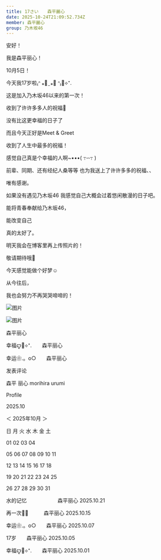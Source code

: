 ```yaml
---
title: 17さい　　森平麗心
date: 2025-10-24T21:09:52.734Z
member: 森平麗心
group: 乃木坂46
---
```


安好！





我是森平丽心！









10月5日！













今天我17岁啦₍ᐢ ⁎⃙ ̫ ⁎⃙ ᐢ₎🎀⟡⁺.













这是加入乃木坂46以来的第一次！




收到了许许多多人的祝福🌟








没有比这更幸福的日子了








而且今天正好是Meet & Greet



收到了人生中最多的祝福！






感觉自己真是个幸福的人啊~•••( ߹𖥦߹ )











前辈、同期、还有经纪人桑等等
也为我送上了许许多多的祝福、、


唯有感谢。













如果没有遇见乃木坂46
我感觉自己大概会过着悠闲散漫的日子吧。



能将青春奉献给乃木坂46，



能改变自己






真的太好了。








明天我会在博客里再上传照片的！









敬请期待哦🫶










今天感觉能做个好梦☺





从今往后，

我也会努力不再哭哭啼啼的！







![图片](https://www.nogizaka46.com/files/46/diary/n46/MEMBER/moblog/202510/mobxi4gzg.jpg)







![图片](https://www.nogizaka46.com/files/46/diary/n46/MEMBER/moblog/202510/mob84AEzY.jpg)






森平丽心







幸福ꨄ🪽⟡⁺.　　森平丽心







幸运❀.。o○　　森平丽心




















发表评论

















森平 丽心
morihira urumi




Profile




















2025.10















＜
2025年10月
＞



日
月
火
水
木
金
土





01
02
03
04


05
06
07
08
09
10
11


12
13
14
15
16
17
18


19
20
21
22
23
24
25


26
27
28
29
30
31
























水的记忆　　　　　　森平丽心
2025.10.21





再一次🤍🔅　　　森平丽心
2025.10.15





幸运❀.。o○　　森平丽心
2025.10.07





17岁　　森平丽心
2025.10.05





幸福ꨄ🪽⟡⁺.　　森平丽心
2025.10.01